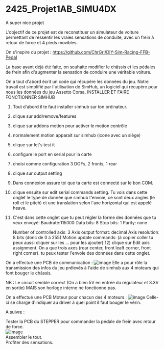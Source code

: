 # 2425_Projet1AB_SIMU4DX
A super nice projet

 L'objectif de ce projet est de reconstituer un simulateur de voiture permettant de ressentir les vraies sensations de conduite, avec un frein à retour de force et 4 pieds movibles.
 
 On s'inspire du projet : https://github.com/ChrGri/DIY-Sim-Racing-FFB-Pedal

 La base ayant déjà été faite, on souhaite modifier le châssis et les pédales de frein afin d'augmenter la sensation de conduire une véritable voiture.

 On a tout d'abord écrit un code qui récupère les données du jeu. Notre travail est simplifié par l'utilisation de SimHub, un logiciel qui récupère pour nous les données du jeu Assetto Corsa.
 INSTALLER ET FAIRE FONCTIONNER SIMHUB
 1) Tout d'abord il te faut installer simhub sur ton ordinateur.
 2) clique sur add/remove/features
 3) clique sur addons motion pour activer le motion contrôle
 4) normalement motion apparait sur simhub (icone avec un siège)
 5) clique sur let's test it
 6) configure le port en serial pour la carte
 7) choisi comme configuration 3 DOFs, 2 fronts, 1 rear
 8) clique sur output setting
 9) Dans connexion assure toi que ta carte est connecté sur le bon COM.
 10) clique ensuite sur edit serial commands setting.
Tu vois dans cette onglet le type de donnée que simhub t'envoie, ce sont deux angles (le roll et le pitch) et une translation selon l'axe horizontal qui est appelé heave.
 11) C'est dans cette onglet que tu peut régler la forme des données que tu veux envoyé:
     Baudrate:115000
     Data bits: 8
     Stop bits: 1
     Parity: none

     Number of controlled axis: 3
     Axis output format: decimal
     Axis resolution: 8 bits (donc de 0 à 255)
     Motion update commands: <axis1> <axis2> <axis3> (à copier coller tu peux aussi cliquer sur les ... pour les ajouter)
     12) clique sur Edit axis assignment. On a que trois axes (rear center, front leaft corner, front right corner). tu peux tester l'envoie des données dans cette onglet.
     
     
     
     
     


     
     
 On a effectué une PCB de communication : 
 ![image](https://github.com/user-attachments/assets/e1604141-4f96-4855-8969-7bf1ef45cf7b)
 Elle a pour rôle la transmission des infos du jeu prélevés à l'aide de simhub aux 4 moteurs qui font bouger le châssis.

 NB : Le circuit semble correct (On a bien 5V en entrée du régulateur et 3.3V en sortie) MAIS son horloge interne ne fonctionne pas.

 On a effectué une PCB Moteur pour chacun des 4 moteurs : 
![image](https://github.com/user-attachments/assets/2d4a8cba-be1c-470e-84e4-8034b3ad4bc2)
Celle-ci se charge d'indiquer au driver à quel point il faut bouger le vérin.

A suivre : 

Tester la PCB du STEPPER pour commander la pédale de frein avec retour de force. \
![image](https://github.com/user-attachments/assets/7b19e395-d032-4816-b796-bd4b78a2df2d) \
Assembler le tout. \
Profiter des sensations. 





